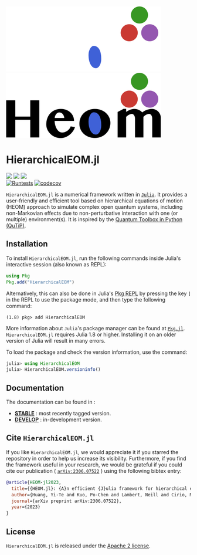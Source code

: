 ![Fancy logo](./docs/src/assets/logo-dark.png#gh-dark-mode-only)
![Fancy logo](./docs/src/assets/logo.png#gh-light-mode-only)

# HierarchicalEOM.jl
[![](https://img.shields.io/github/release/NCKU-QFort/HierarchicalEOM.jl.svg)](https://github.com/NCKU-QFort/HierarchicalEOM.jl/releases)
[![](https://img.shields.io/badge/docs-stable-blue.svg)](https://ncku-qfort.github.io/HierarchicalEOM.jl/dev/)
[![](https://img.shields.io/badge/docs-dev-blue.svg)](https://ncku-qfort.github.io/HierarchicalEOM.jl/dev/)  
[![Runtests](https://github.com/NCKU-QFort/HierarchicalEOM.jl/actions/workflows/Runtests.yml/badge.svg)](https://github.com/NCKU-QFort/HierarchicalEOM.jl/actions/workflows/Runtests.yml)
[![codecov](https://codecov.io/gh/NCKU-QFort/HierarchicalEOM.jl/branch/main/graph/badge.svg?token=237Z7F7OOV)](https://codecov.io/gh/NCKU-QFort/HierarchicalEOM.jl)

`HierarchicalEOM.jl` is a numerical framework written in [`Julia`](https://julialang.org/). It provides a user-friendly and efficient tool based on hierarchical equations of motion (HEOM) approach to simulate complex open quantum systems, including non-Markovian effects due to non-perturbative interaction with one (or multiple) environment(s). It is inspired by the [Quantum Toolbox in Python (QuTiP)](https://qutip.org).

## Installation
To install `HierarchicalEOM.jl`, run the following commands inside Julia's interactive session (also known as REPL):
```julia
using Pkg
Pkg.add("HierarchicalEOM")
```
Alternatively, this can also be done in Julia's [Pkg REPL](https://julialang.github.io/Pkg.jl/v1/getting-started/) by pressing the key `]` in the REPL to use the package mode, and then type the following command:
```julia-REPL
(1.8) pkg> add HierarchicalEOM
```
More information about `Julia`'s package manager can be found at [`Pkg.jl`](https://julialang.github.io/Pkg.jl/v1/).  
`HierarchicalEOM.jl` requires Julia 1.8 or higher. Installing it on an older version of Julia will result in many errors.

To load the package and check the version information, use the command:
```julia
julia> using HierarchicalEOM
julia> HierarchicalEOM.versioninfo()
```

## Documentation
The documentation can be found in :
- [**STABLE**](https://ncku-qfort.github.io/HierarchicalEOM.jl/stable) : most recently tagged version.
- [**DEVELOP**](https://ncku-qfort.github.io/HierarchicalEOM.jl/dev/) : in-development version.

## Cite `HierarchicalEOM.jl`
If you like `HierarchicalEOM.jl`, we would appreciate it if you starred the repository in order to help us increase its visibility. Furthermore, if you find the framework useful in your research, we would be grateful if you could cite our publication ( [`arXiv:2306.07522`](https://doi.org/10.48550/arXiv.2306.07522)  ) using the following bibtex entry:
```bib
@article{HEOM-jl2023,
  title={{HEOM.jl}: {A}n efficient {J}ulia framework for hierarchical equations of motion in open quantum systems},
  author={Huang, Yi-Te and Kuo, Po-Chen and Lambert, Neill and Cirio, Mauro and Cross, Simon and Yang, Shen-Liang and Nori, Franco and Chen, Yueh-Nan},
  journal={arXiv preprint arXiv:2306.07522},
  year={2023}
}
```

## License
`HierarchicalEOM.jl` is released under the [Apache 2 license](./LICENSE.md).